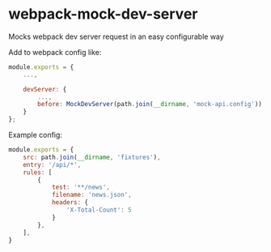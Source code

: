 # webpack-mock-dev-server
Mocks webpack dev server request in an easy configurable way

Add to webpack config like:

```javascript
module.exports = {
    ...,

    devServer: {
        ...,
        before: MockDevServer(path.join(__dirname, 'mock-api.config')),
    }
};
```

Example config:

```javascript
module.exports = {
    src: path.join(__dirname, 'fixtures'),
    entry: '/api/*',
    rules: [
        {
            test: '**/news',
            filename: 'news.json',
            headers: {
                'X-Total-Count': 5
            }
        },
    ],
}
```